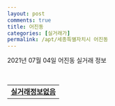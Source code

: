 ```yaml
---
layout: post
comments: true
title: 어진동
categories: [실거래가]
permalink: /apt/세종특별자치시 어진동
---
```


2021년 07월 04일 어진동 실거래 정보

<script type="text/javascript">
  google.charts.load('current', {'packages':['corechart']});
  google.charts.setOnLoadCallback(drawChart);

  function drawChart() {
    var data = google.visualization.arrayToDataTable([['거래일', '매매', '전월세', '전매'], ['20-07', 27, 19, 0], ['20-08', 18, 21, 1], ['20-09', 10, 15, 0], ['20-10', 8, 21, 0], ['20-11', 15, 31, 0], ['20-12', 16, 28, 1], ['21-01', 24, 33, 0], ['21-02', 23, 37, 0], ['21-03', 32, 18, 0], ['21-04', 26, 22, 0], ['21-05', 15, 16, 0], ['21-06', 4, 16, 0]]);

    var options = {
      title: '최근 유형별 거래량 추이',
      legend: { position: 'bottom' }
    };

    var chart = new google.visualization.LineChart(document.getElementById('columnchart_material'));
    chart.draw(data, (options));
  }
</script>

<div id="columnchart_material" style="width: 95%; margin-left: -35px; display: block"></div>
<br>
<table>
  <tr>
    <td colspan="4" style="font-weight: bold;"><a href="https://search.naver.com/search.naver?query=어진동 실거래정보없음">실거래정보없음</a></td>
  </tr>
    
</table>
    